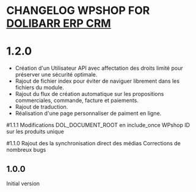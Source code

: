 # CHANGELOG WPSHOP FOR <a href="https://www.dolibarr.org">DOLIBARR ERP CRM</a>

# 1.2.0
- Création d'un Utilisateur API avec affectation des droits limité pour préserver une sécurité optimale.
- Rajout de fichier index pour éviter de naviguer librement dans les fichiers du module.
- Rajout du flux de création automatique sur les propositions commerciales, commande, facture et paiements.
- Rajout de traduction.
- Réalisation d'une page personnaliser de paiment en ligne.

#1.1.1
Modifications DOL_DOCUMENT_ROOT en include_once
WPshop ID sur les produits unique

#1.1.0
Rajout des la synchronisation direct des médias
Corrections de nombreux bugs

## 1.0.0
Initial version



